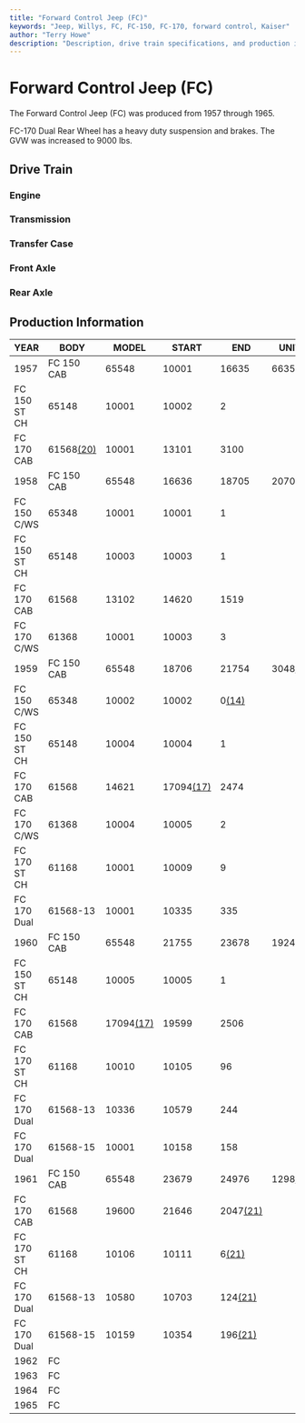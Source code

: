 ```yaml
---
title: "Forward Control Jeep (FC)"
keywords: "Jeep, Willys, FC, FC-150, FC-170, forward control, Kaiser"
author: "Terry Howe"
description: "Description, drive train specifications, and production information for the forward control Jeeps FC-150 and FC-170"
---
```

# Forward Control Jeep (FC)

The Forward Control Jeep (FC) was produced from 1957 through 1965.

FC-170 Dual Rear Wheel has a heavy duty suspension and brakes. The GVW was increased to 9000 lbs. 

## Drive Train

### Engine

### Transmission

### Transfer Case

### Front Axle

### Rear Axle

## Production Information

| YEAR         | BODY                              | MODEL                             | START                             | END                              | UNITS                            |
|--------------|-----------------------------------|-----------------------------------|-----------------------------------|----------------------------------|----------------------------------|
| 1957         | FC 150 CAB                        | 65548                             | 10001                             | 16635                            | 6635                             |
| FC 150 ST CH | 65148                             | 10001                             | 10002                             | 2                                |                                  |
| FC 170 CAB   | 61568[(20)](/history/#20) | 10001                             | 13101                             | 3100                             |                                  |
| 1958         | FC 150 CAB                        | 65548                             | 16636                             | 18705                            | 2070                             |
| FC 150 C/WS  | 65348                             | 10001                             | 10001                             | 1                                |                                  |
| FC 150 ST CH | 65148                             | 10003                             | 10003                             | 1                                |                                  |
| FC 170 CAB   | 61568                             | 13102                             | 14620                             | 1519                             |                                  |
| FC 170 C/WS  | 61368                             | 10001                             | 10003                             | 3                                |                                  |
| 1959         | FC 150 CAB                        | 65548                             | 18706                             | 21754                            | 3048[(14)](/history/#14) |
| FC 150 C/WS  | 65348                             | 10002                             | 10002                             | 0[(14)](/history/#14)    |                                  |
| FC 150 ST CH | 65148                             | 10004                             | 10004                             | 1                                |                                  |
| FC 170 CAB   | 61568                             | 14621                             | 17094[(17)](/history/#17) | 2474                             |                                  |
| FC 170 C/WS  | 61368                             | 10004                             | 10005                             | 2                                |                                  |
| FC 170 ST CH | 61168                             | 10001                             | 10009                             | 9                                |                                  |
| FC 170 Dual  | 61568-13                          | 10001                             | 10335                             | 335                              |                                  |
| 1960         | FC 150 CAB                        | 65548                             | 21755                             | 23678                            | 1924                             |
| FC 150 ST CH | 65148                             | 10005                             | 10005                             | 1                                |                                  |
| FC 170 CAB   | 61568                             | 17094[(17)](/history/#17) | 19599                             | 2506                             |                                  |
| FC 170 ST CH | 61168                             | 10010                             | 10105                             | 96                               |                                  |
| FC 170 Dual  | 61568-13                          | 10336                             | 10579                             | 244                              |                                  |
| FC 170 Dual  | 61568-15                          | 10001                             | 10158                             | 158                              |                                  |
| 1961         | FC 150 CAB                        | 65548                             | 23679                             | 24976                            | 1298[(21)](/history/#21) |
| FC 170 CAB   | 61568                             | 19600                             | 21646                             | 2047[(21)](/history/#21) |                                  |
| FC 170 ST CH | 61168                             | 10106                             | 10111                             | 6[(21)](/history/#21)    |                                  |
| FC 170 Dual  | 61568-13                          | 10580                             | 10703                             | 124[(21)](/history/#21)  |                                  |
| FC 170 Dual  | 61568-15                          | 10159                             | 10354                             | 196[(21)](/history/#21)  |                                  |
| 1962         | FC                                |                                   |                                   |                                  |                                  |
| 1963         | FC                                |                                   |                                   |                                  |                                  |
| 1964         | FC                                |                                   |                                   |                                  |                                  |
| 1965         | FC                                |                                   |                                   |                                  |                                  |